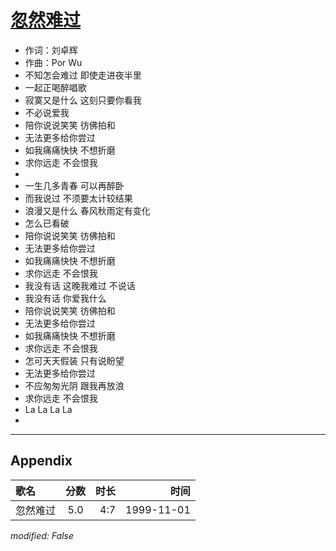 # [忽然难过](https://music.163.com/song?id=26075127)

* 作词：刘卓辉
* 作曲：Por Wu
* 不知怎会难过 即使走进夜半里
* 一起正喝醉唱歌
* 寂寞又是什么 这刻只要你看我
* 不必说爱我
* 陪你说说笑笑 彷佛拍和
* 无法更多给你尝过
* 如我痛痛快快 不想折磨
* 求你远走 不会恨我
* 
* 一生几多青春 可以再醉卧
* 而我说过 不须要太计较结果
* 浪漫又是什么 春风秋雨定有变化
* 怎么已看破
* 陪你说说笑笑 彷佛拍和
* 无法更多给你尝过
* 如我痛痛快快 不想折磨
* 求你远走 不会恨我
* 我没有话 这晚我难过 不说话
* 我没有话 你爱我什么
* 陪你说说笑笑 彷佛拍和
* 无法更多给你尝过
* 如我痛痛快快 不想折磨
* 求你远走 不会恨我
* 怎可天天假装 只有说盼望
* 无法更多给你尝过
* 不应匆匆光阴 跟我再放浪
* 求你远走 不会恨我
* La La La La
* 


---

## Appendix

|歌名|分数|时长|时间|
|:---|:---:|---:|---:|
|忽然难过|5.0|4:7|1999-11-01

*modified: False*